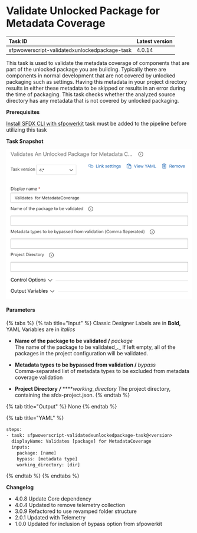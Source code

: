 # Validate Unlocked Package for Metadata Coverage

| Task ID | Latest version |
| :--- | :--- |
| sfpwowerscript-validatedxunlockedpackage-task | 4.0.14 |

This task is used to validate the metadata coverage of components that are part of the unlocked package you are building. Typically there are components in normal development that are not covered by unlocked packaging such as settings. Having this metadata in your project directory results in either these metadata to be skipped or results in an error during the time of packaging. This task checks whether the analyzed  source directory has any metadata that is not covered by unlocked packaging.

**Prerequisites**

[Install SFDX CLI with sfpowerkit](../utility-tasks/install-sfdx-cli-with-sfpowerkit.md)  task must be added to the pipeline before utilizing this task

**Task Snapshot**

![](../../../.gitbook/assets/validateunlockedpackagemetadatacoverage.png)

#### Parameters

{% tabs %}
{% tab title="Input" %}
Classic Designer Labels are in **Bold,**  YAML Variables are in _italics_

* **Name of the package to be validated /** _package_  
  The name of the package to be validated_._ If left empty, all of the packages in the project configuration will be validated.

* **Metadata types to be bypassed from validation /** _bypass_  
  Comma-separated list of metadata types to be excluded from metadata coverage validation

* **Project Directory** _**/**_  ****_working\_directory_ The project directory, containing the sfdx-project.json.
{% endtab %}

{% tab title="Output" %}
None
{% endtab %}

{% tab title="YAML" %}
```text
steps:
- task: sfpwowerscript-validatedxunlockedpackage-task@<version>
  displayName: Validates [package] for MetadataCoverage
  inputs:
    package: [name]
    bypass: [metadata type]
    working_directory: [dir]
```
{% endtab %}
{% endtabs %}

**Changelog**

* 4.0.8 Update Core dependency
* 4.0.4 Updated to remove telemetry collection
* 3.0.9 Refactored to use revamped folder structure
* 2.0.1 Updated with Telemetry
* 1.0.0 Updated for inclusion of bypass option from sfpowerkit

